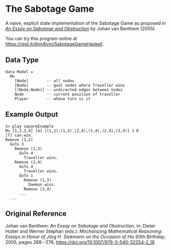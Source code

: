 # The Sabotage Game

A naive, explicit state implementation of the Sabotage Game as proposed in
[*An Essay on Sabotage and Obstruction*](https://doi.org/10.1007/978-3-540-32254-2_16)
by Johan van Benthem (2005).

You can try this program online at https://repl.it/@m4lvin/SabotageGameHaskell.

## Data Type

```.haskell
data Model =
  Mo
    [Node]        -- all nodes
    [Node]        -- goal nodes where Traveller wins
    [(Node,Node)] -- undirected edges between nodes
    Node          -- current position of traveller
    Player        -- whose turn is it
```

## Example Output

```
λ> play squareExample
Mo [1,2,3,4] [4] [(1,2),(1,3),(2,4),(3,4),(2,4),(3,4)] 1 D
[T] can win.
Remove (1,2)
  GoTo 3
    Remove (1,3)
      GoTo 4
        Traveller wins.
    Remove (2,4)
      GoTo 4
        Traveller wins.
      GoTo 1
        Remove (1,3)
          Daemon wins.
        Remove (3,4)
      ...
  ...
```


## Original Reference

Johan van Benthem: *An Essay on Sabotage and Obstruction*, in: Dieter Hutter and
Werner Stephan (eds.):  *Mechanizing Mathematical Reasoning: Essays in Honor of
Jörg H. Siekmann on the Occasion of His 60th Birthday*, 2005, pages 268--276,
https://doi.org/10.1007/978-3-540-32254-2_16
